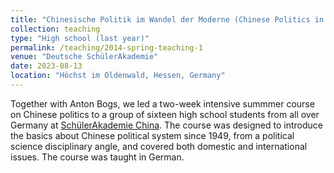 ```yaml
---
title: "Chinesische Politik im Wandel der Moderne (Chinese Politics in the Course of Modernity) "
collection: teaching
type: "High school (last year)"
permalink: /teaching/2014-spring-teaching-1
venue: "Deutsche SchülerAkademie"
date: 2023-08-13
location: "Höchst im Oldenwald, Hessen, Germany"
---
```


Together with Anton Bogs, we led a two-week intensive summmer course on Chinese politics to a group of sixteen high school students from all over Germany at [SchülerAkademie China](https://www.schuelerakademie-china.de/). The course was designed to introduce the basics about Chinese political system since 1949, from a political science disciplinary angle, and covered both domestic and international issues. The course was taught in German. 
